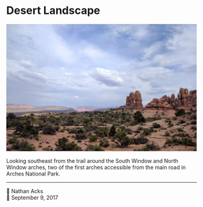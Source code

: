 # Desert Landscape

![Looking southeast across Arches National Park](assets/2017-09-09-desert-landscape.webp)

Looking southeast from the trail around the South Window and North Window arches, two of the first arches accessible from the main road in Arches National Park.

- - - -

<span aria-hidden="true">👤</span> Nathan Acks  
<span aria-hidden="true">📅</span> September 9, 2017
